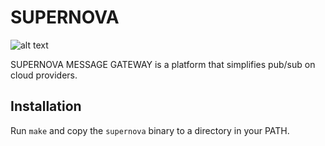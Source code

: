 # SUPERNOVA

![alt text](http://snews.bnl.gov/popsci/crab.jpg)

SUPERNOVA MESSAGE GATEWAY is a platform that simplifies pub/sub on cloud providers.


## Installation

Run `make` and copy the `supernova` binary to a directory in your PATH.
